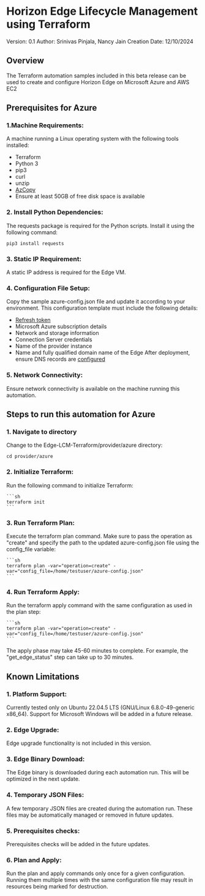 # Horizon Edge Lifecycle Management using Terraform

Version:        0.1
Author:         Srinivas Pinjala, Nancy Jain 
Creation Date:  12/10/2024

## Overview 

<!-- Summary Start -->
The Terraform automation samples included in this beta release can be used to create and configure Horizon Edge on Microsoft Azure and AWS EC2
<!-- Summary End -->


## Prerequisites for Azure

### 1.Machine Requirements:
A machine running a Linux operating system with the following tools installed:

* Terraform
* Python 3
* pip3
* curl
* unzip
* [AzCopy](https://learn.microsoft.com/en-us/azure/storage/common/storage-use-azcopy-v10?tabs=dnf)
* Ensure at least 50GB of free disk space is available


### 2. Install Python Dependencies:
The requests package is required for the Python scripts. Install it using the following command:

    
    pip3 install requests
    
### 3. Static IP Requirement:
A static IP address is required for the Edge VM.

### 4. Configuration File Setup:
Copy the sample azure-config.json file and update it according to your environment.
This configuration template must include the following details:

* [Refresh token](https://developer.omnissa.com/horizon-apis/horizon-cloud-nextgen/)
* Microsoft Azure subscription details
* Network and storage information
* Connection Server credentials
* Name of the provider instance 
* Name and fully qualified domain name of the Edge
After deployment, ensure DNS records are [configured](https://docs.omnissa.com/bundle/HorizonCloudServicesUsingNextGenGuide/page/ConfigureRequiredDNSRecordsAfterDeployingHorizonEdgeGatewayandUnifiedAccessGateway.html)

### 5. Network Connectivity:
Ensure network connectivity is available on the machine running this automation.

## Steps to run this automation for Azure
### 1. Navigate to directory 
Change to the Edge-LCM-Terraform/provider/azure directory:

    
    cd provider/azure
    
### 2. Initialize Terraform: 
Run the following command to initialize Terraform:

    ```sh
    terraform init 
    ```

### 3. Run Terraform Plan:
Execute the terraform plan command. Make sure to pass the operation as "create" and specify the path to the updated azure-config.json file using the config_file variable:

    ```sh 
    terraform plan -var="operation=create" -var="config_file=/home/testuser/azure-config.json"
    ```

### 4. Run Terraform Apply:
Run the terraform apply command with the same configuration as used in the plan step:
 
    ```sh
    terraform plan -var="operation=create" -var="config_file=/home/testuser/azure-config.json"
    ```
 
The apply phase may take 45-60 minutes to complete. For example, the "get_edge_status" step can take up to 30 minutes.

## Known Limitations

### 1. Platform Support:
Currently tested only on Ubuntu 22.04.5 LTS (GNU/Linux 6.8.0-49-generic x86_64). Support for Microsoft Windows will be added in a future release. 

### 2. Edge Upgrade:
Edge upgrade functionality is not included in this version.

### 3. Edge Binary Download:
The Edge binary is downloaded during each automation run. This will be optimized in the next update.

### 4. Temporary JSON Files:
A few temporary JSON files are created during the automation run. These files may be automatically managed or removed in future updates.

### 5. Prerequisites checks:
Prerequisites checks will be added in the future updates.

### 6. Plan and Apply:
Run the plan and apply commands only once for a given configuration. Running them multiple times with the same configuration file may result in resources being marked for destruction.